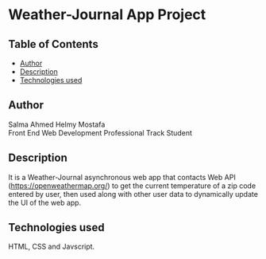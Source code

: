 # Weather-Journal App Project

## Table of Contents

* [Author](#author)
* [Description](#description)
* [Technologies used](#technologies-used)


## Author

Salma Ahmed Helmy Mostafa  
Front End Web Development Professional Track Student

## Description

It is a Weather-Journal asynchronous web app that contacts Web API (https://openweathermap.org/) to get the current temperature of a zip code entered by user, then used along with other user data to dynamically update the UI of the web app.

## Technologies used

HTML, CSS and Javscript.

